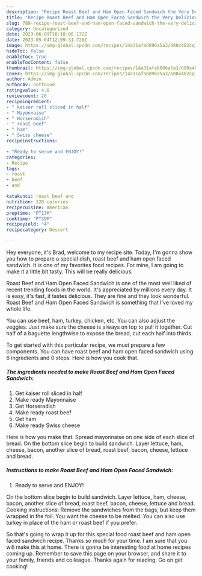 ```yaml
---
description: "Recipe Roast Beef and Ham Open Faced Sandwich the Very Delicious}"
title: "Recipe Roast Beef and Ham Open Faced Sandwich the Very Delicious}"
slug: 789-recipe-roast-beef-and-ham-open-faced-sandwich-the-very-delicious
category: Uncategorized
date: 2023-06-09T16:18:00.172Z
date: 2023-05-04T12:09:31.726Z
image: https://img-global.cpcdn.com/recipes/14a31afa6896a5a3/680x482cq70/roast-beef-and-ham-open-faced-sandwich-recipe-main-photo.jpg
hideToc: false
enableToc: true
enableTocContent: false
thumbnail: https://img-global.cpcdn.com/recipes/14a31afa6896a5a3/680x482cq70/roast-beef-and-ham-open-faced-sandwich-recipe-main-photo.jpg
cover: https://img-global.cpcdn.com/recipes/14a31afa6896a5a3/680x482cq70/roast-beef-and-ham-open-faced-sandwich-recipe-main-photo.jpg
author: Admin
authorAv: notfound
ratingvalue: 4.6
reviewcount: 20
recipeingredient:
- " kaiser roll sliced in half"
- " Mayonnaise"
- " Horseradish"
- " roast beef"
- " ham"
- " Swiss cheese"
recipeinstructions:

- "Ready to serve and ENJOY!"
categories:
- Recipe
tags:
- roast
- beef
- and

katakunci: roast beef and 
nutrition: 128 calories
recipecuisine: American
preptime: "PT17M"
cooktime: "PT39M"
recipeyield: "4"
recipecategory: Dessert

---
```



Hey everyone, it's Brad, welcome to my recipe site. Today, I'm gonna show you how to prepare a special dish, roast beef and ham open faced sandwich. It is one of my favorites food recipes. For mine, I am going to make it a little bit tasty. This will be really delicious.

Roast Beef and Ham Open Faced Sandwich is one of the most well liked of recent trending foods in the world. It's appreciated by millions every day. It is easy, it's fast, it tastes delicious. They are fine and they look wonderful. Roast Beef and Ham Open Faced Sandwich is something that I've loved my whole life.

You can use beef, ham, turkey, chicken, etc. You can also adjust the veggies. Just make sure the cheese is always on top to pull it together. Cut half of a baguette lengthwise to expose the bread, cut each half into thirds.


To get started with this particular recipe, we must prepare a few components. You can have roast beef and ham open faced sandwich using 6 ingredients and 0 steps. Here is how you cook that.

<!--inarticleads1-->

##### The ingredients needed to make Roast Beef and Ham Open Faced Sandwich:

1. Get  kaiser roll sliced in half
1. Make ready  Mayonnaise
1. Get  Horseradish
1. Make ready  roast beef
1. Get  ham
1. Make ready  Swiss cheese


Here is how you make that. Spread mayonnaise on one side of each slice of bread. On the bottom slice begin to build sandwich. Layer lettuce, ham, cheese, bacon, another slice of bread, roast beef, bacon, cheese, lettuce and bread. 

<!--inarticleads2-->

##### Instructions to make Roast Beef and Ham Open Faced Sandwich:


1. Ready to serve and ENJOY!

On the bottom slice begin to build sandwich. Layer lettuce, ham, cheese, bacon, another slice of bread, roast beef, bacon, cheese, lettuce and bread. Cooking instructions: Remove the sandwiches from the bags, but keep them wrapped in the foil. You want the cheese to be melted. You can also use turkey in place of the ham or roast beef if you prefer. 

So that's going to wrap it up for this special food roast beef and ham open faced sandwich recipe. Thanks so much for your time. I am sure that you will make this at home. There is gonna be interesting food at home recipes coming up. Remember to save this page on your browser, and share it to your family, friends and colleague. Thanks again for reading. Go on get cooking!
